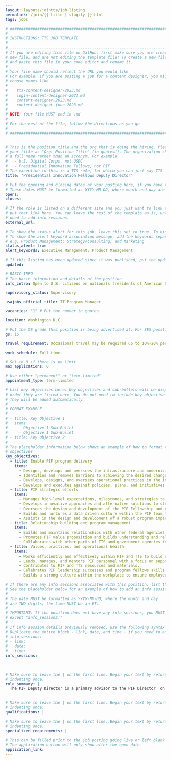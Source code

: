 ```yaml
---
layout: layouts/jointts/job-listing
permalink: /join/{{ title | slugify }}.html
tags: jobs

# ###############################################################################
#                                                                              #
# INSTRUCTIONS: TTS JOB TEMPLATE                                               #
#                                                                              #
# -----------------------------------------------------------------------------#
# If you are editing this file on GitHub, first make sure you are creating a   #
# new file, and are not editing the template file! To create a new file, copy  #
# and paste this file in your code editor and rename it.                       #
#                                                                              #
# Your file name should reflect the URL you would like                         #
# For example, if you are posting a job for a content designer, you might      #
# choose names like                                                            #
#                                                                              #
#    tts-content-designer-2023.md                                              #
#    login-content-designer-2023.md                                            #
#    content-designer-2023.md                                                  #
#    content-designer-june-2023.md                                             #
#                                                                              #
# NOTE: Your file MUST end in .md                                              #
#                                                                              #
# For the rest of the file, follow the directions as you go                    #
#                                                                              #
# ###############################################################################


# This is the position title and the org that is doing the hiring. Please format
# your title as "Org: Position Title" (in quotes!). The organization should be
# a full name rather than an acronym. For example
#   - U.S. Digital Corps, not USDC
#   - Presidential Innovation Fellows, not PIF
# The exception to this is a TTS role, for which you can just say TTS
title: "Presidential Innovation Fellows Deputy Director"

# Put the opening and closing dates of your posting here, if you have them
# These dates MUST be formatted as YYYY-MM-DD, where month and day are 2-digits
opens: 
closes: 

# If the role is listed on a different site and you just want to link to it,
# put that link here. You can leave the rest of the template as-is, unless you 
# need to add info sessions.
external_url:

# To show the status alert for this job, leave this set to true. To hide it, change to false
# To show the alert keyword association message, add the keywords separated by a semi-colon
# e.g. Product Management; Strategy/Consulting; and Marketing
status_alert: true
alert_keywords: Executive Management; Product Management

# If this listing has been updated since it was published, put the updated date below in YYYY-MM-DD format.
updated:

# BASIC INFO
# The basic information and details of the position
info_intro: Open to U.S. citizens or nationals (residents of American Samoa and Swains Island). Subject to background check.

supervisory_status: Supervisory

usajobs_official_title: IT Program Manager

vacancies: "1" # Put the number in quotes.

location: Washington D.C. 

# Put the GS grade this position is being advertised at. For SES positions, set the value of gs to SES.
gs: 15

travel_requirement: Occasional travel may be required up to 10%-20% per year.

work_schedule: Full time.

# Set to 0 if there is no limit
max_applications: 0

# Use either "permanent" or "term-limited"
appointment_type: term-limited

# List key objectives here. Key objectives and sub-bullets will be displayed in the 
# order they are listed here. You do not need to include key objective numbers
# They will be added automatically
#
# FORMAT EXAMPLE
# 
# - title: Key Objective 1
#   items 
#     - Objective 1 Sub-Bullet
#     - Objective 1 Sub-Bullet
# - title: Key Objective 2
#
# The placeholder information below shows an example of how to format the key
# objectives
key_objectives:
  - title: Enable PIF program delivery
    items:
      - Designs, develops and oversees the infrastructure and modernization of the PIF operation to promote a data driven approach to decision making and define continuous improvement practices on the program business model.
      - Identifies and removes barriers to achieving the desired change, developing an operational roadmap, and maintaining high-quality, strong program delivery. 
      - Develops, designs, and oversees operational practices in the interest of supporting consistent quality and ensuring successful fellow and agency experiences.
      - Develops and executes against policies, plans, and initiatives to ensure effective impact and the continual development of the PIF program.
  - title: PIF strategic efforts 
    items:
      - Manages high-level expectations, milestones, and strategies to ensure the success and excellence of the PIF program and operations. 
      - Develops innovative approaches and alternative solutions to strategic problems involving policy, process, and technology within the federal government.
      - Oversees the design and development of the PIF Fellowship and Agency experience.
      - Builds and nurtures a data driven culture within the PIF team to effectively deliver against program needs.
      - Assists in the design and development of a robust program impact assessment roadmap.
  - title: Relationship building and program management 
    items:
      - Builds and maintains relationships with other federal agencies, top agency leadership, and subject matter experts spanning public and private sectors to ensure successful delivery of the PIF program.
      - Promotes PIF value proposition and builds understanding and relationships with federal agencies for external partnerships within civic tech and beyond.
      - Collaborates with other parts of TTS and government agencies to expand the impact, potential, and strategic leverage of the PIF program.
  - title: Values, practices, and operational health
    items:
      - Works efficiently and effectively within PIF and TTS to build relationships and uphold the PIF values of Servant Leadership, User-Centered Innovation, and Collaborative Community.
      - Leads, manages, and mentors PIF personnel with a focus on supporting their ability to be successful within the PIF program.
      - Contributes to PIF and TTS resources and materials.
      - Celebrates PIF leadership successes and program fellows skills and successes.
      - Builds a strong culture within the workplace to ensure employees of all backgrounds are valued and supported.

# If there are any info sessions associated with this position, list them here
# See the placeholder below for an example of how to add an info session
# 
# The date MUST be formatted as YYYY-MM-DD, where the month and day
# are TWO digits; the time MUST be in ET.
#
# IMPORTANT: If the position does not have any info sessions, you MUST delete everything
# except "info_sessions:"
# 
# If info session details previously removed, use the following syntax to add one.  
# Duplicate the entire block - link, date, and time - if you need to add more than one session
# info_sessions:
# - link: 
#   date: 
#   time: 
info_sessions:
 
 

# Make sure to leave the | on the first line. Begin your text by returning to the next line and
# indenting once.
role_summary: |
  The PIF Deputy Director is a primary advisor to the PIF Director  on all matters pertaining to the PIF program. Advises and assists the Director in program planning, impact assessment, management, and policy development for the PIFs, agency engagement, interagency collaboration, human resources, budget, and other program areas. The Deputy also advises and supports the execution of the PIF program strategy including program development and implementation of operating procedures, practices, and management controls. The Deputy represents and speaks on behalf of the PIF Director on program initiatives. The PIF Deputy Director is a second line supervisor.

  
# Make sure to leave the | on the first line. Begin your text by returning to the next line and
# indenting once.
qualifications: |

# Make sure to leave the | on the first line. Begin your text by returning to the next line and
# indenting once.
specialized_requirements: |

# This can be filled prior to the job posting going live or left blank #
# The application button will only show after the open date            #
application_link:
---
```

